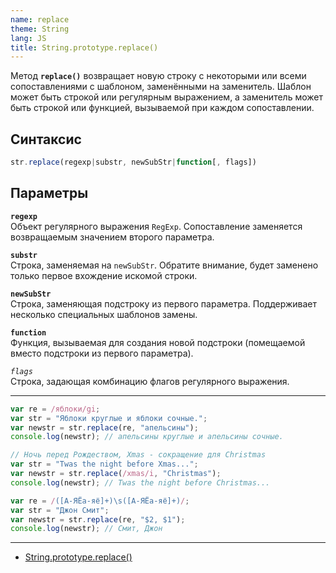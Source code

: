 ```yaml
---
name: replace
theme: String
lang: JS
title: String.prototype.replace()
---
```


Метод **`replace()`** возвращает новую строку с некоторыми или всеми сопоставлениями с шаблоном, заменёнными на заменитель. Шаблон может быть строкой или регулярным выражением, а заменитель может быть строкой или функцией, вызываемой при каждом сопоставлении.

## Синтаксис

```js
str.replace(regexp|substr, newSubStr|function[, flags])
```

## Параметры

**`regexp`**<br />
Объект регулярного выражения `RegExp`. Сопоставление заменяется возвращаемым значением второго параметра.

**`substr`**<br />
Строка, заменяемая на `newSubStr`. Обратите внимание, будет заменено только первое вхождение искомой строки.

**`newSubStr`**<br />
Строка, заменяющая подстроку из первого параметра. Поддерживает несколько специальных шаблонов замены.

**`function`**<br />
Функция, вызываемая для создания новой подстроки (помещаемой вместо подстроки из первого параметра).

_`flags`_<br />
Строка, задающая комбинацию флагов регулярного выражения.

---

```js
var re = /яблоки/gi;
var str = "Яблоки круглые и яблоки сочные.";
var newstr = str.replace(re, "апельсины");
console.log(newstr); // апельсины круглые и апельсины сочные.
```

```js
// Ночь перед Рождеством, Xmas - сокращение для Christmas
var str = "Twas the night before Xmas...";
var newstr = str.replace(/xmas/i, "Christmas");
console.log(newstr); // Twas the night before Christmas...
```

```js
var re = /([А-ЯЁа-яё]+)\s([А-ЯЁа-яё]+)/;
var str = "Джон Смит";
var newstr = str.replace(re, "$2, $1");
console.log(newstr); // Смит, Джон
```

---

- [String.prototype.replace()](https://developer.mozilla.org/ru/docs/Web/JavaScript/Reference/Global_Objects/String/replace)
